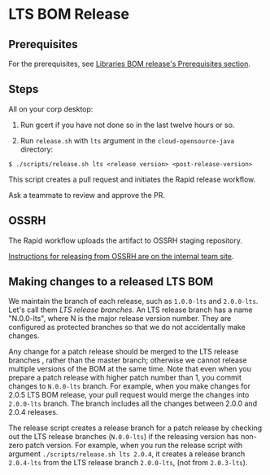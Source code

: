 # LTS BOM Release

## Prerequisites 

For the prerequisites, see [Libraries BOM release's Prerequisites section](
../cloud-oss-bom/RELEASING.md).

## Steps

All on your corp desktop: 

1. Run gcert if you have not done so in the last twelve hours or so.

2. Run `release.sh` with `lts` argument in 
the `cloud-opensource-java` directory:

```
$ ./scripts/release.sh lts <release version> <post-release-version>
```

This script creates a pull request and initiates the Rapid release workflow.

Ask a teammate to review and approve the PR. 

## OSSRH

The Rapid workflow uploads the artifact to OSSRH staging repository.

[Instructions for releasing from OSSRH are on the internal team 
site](https://g3doc.corp.google.com/company/teams/cloud-java/tools/developers/releasing.md#verify-and-release).


## Making changes to a released LTS BOM

We maintain the branch of each release, such as `1.0.0-lts` and `2.0.0-lts`. Let's call
them _LTS release branches_. An LTS release branch has a name "N.0.0-lts", where N is
the major release version number.
They are configured as protected branches so that we do not accidentally make changes.

Any change for a patch release should be merged to the LTS release branches , rather than the master branch;
otherwise we cannot release multiple versions of the BOM at the same time.
Note that even when you prepare a patch release with higher patch number than 1,
you commit changes to `N.0.0-lts` branch.
For example, when you make changes for 2.0.5 LTS BOM release, your pull request would merge
the changes into `2.0.0-lts` branch. The branch includes all the changes between
2.0.0 and 2.0.4 releases.

The release script creates a release branch for a patch release by checking out the LTS release
branches (`N.0.0-lts`) if the releasing version has non-zero patch version.
For example, when you run the release script with argument `./scripts/release.sh lts 2.0.4`,
it creates a release branch `2.0.4-lts` from the LTS release branch `2.0.0-lts`,
(not from `2.0.3-lts`).


